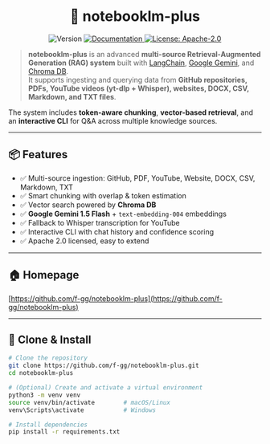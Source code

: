 <h1 align="center">🚀 notebooklm-plus</h1>

<p align="center">
  <img alt="Version" src="https://img.shields.io/badge/version-0.1.0-blue.svg?cacheSeconds=2592000" />
  <a href="https://github.com/f-gg/notebooklm-plus#readme" target="_blank">
    <img alt="Documentation" src="https://img.shields.io/badge/docs-available-brightgreen.svg" />
  </a>
  <a href="https://www.apache.org/licenses/LICENSE-2.0" target="_blank">
    <img alt="License: Apache-2.0" src="https://img.shields.io/badge/License-Apache%202.0-yellow.svg" />
  </a>
</p>

> **notebooklm-plus** is an advanced **multi-source Retrieval-Augmented Generation (RAG) system** built with [LangChain](https://www.langchain.com/), [Google Gemini](https://ai.google/), and [Chroma DB](https://www.trychroma.com/).  
It supports ingesting and querying data from **GitHub repositories, PDFs, YouTube videos (yt-dlp + Whisper), websites, DOCX, CSV, Markdown, and TXT files**.  

The system includes **token-aware chunking**, **vector-based retrieval**, and an **interactive CLI** for Q&A across multiple knowledge sources.

---

## 📦 Features

- ✅ Multi-source ingestion: GitHub, PDF, YouTube, Website, DOCX, CSV, Markdown, TXT  
- ✅ Smart chunking with overlap & token estimation  
- ✅ Vector search powered by **Chroma DB**  
- ✅ **Google Gemini 1.5 Flash** + `text-embedding-004` embeddings  
- ✅ Fallback to Whisper transcription for YouTube  
- ✅ Interactive CLI with chat history and confidence scoring  
- ✅ Apache 2.0 licensed, easy to extend  

---

## 🏠 Homepage

[https://github.com/f-gg/notebooklm-plus](https://github.com/f-gg/notebooklm-plus)

---

## 🚀 Clone & Install

```bash
# Clone the repository
git clone https://github.com/f-gg/notebooklm-plus.git
cd notebooklm-plus

# (Optional) Create and activate a virtual environment
python3 -m venv venv
source venv/bin/activate        # macOS/Linux
venv\Scripts\activate           # Windows

# Install dependencies
pip install -r requirements.txt
